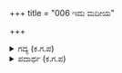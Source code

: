 +++
title = "006 ಇದು ಮದೀಯ"

+++

<details><summary>ಗದ್ಯ (ಕ.ಗ.ಪ) </summary>

6. ಇದು ನನ್ನ ಮನಸ್ಸಿನ ಆಶಯಕ್ಕೆ ಸಮಾನವಾದ ಘಟನೆಯಂತೆ ನನ್ನ ಸಂಕಲ್ಪದ ಕಾರ್ಯದ ಅಭ್ಯುದಯದ ಸೂಚನೆಯಾಯಿತು ಎಂದುಕೊಂಡ ಅಶ್ವತ್ಥಾಮನು ನಿದ್ರೆಯಿಂದ ಮುದ್ರಿಸಿದಂತೆ ಇದ್ದ (ಬಿಗಿಯಾಗಿ ಮುಚ್ಚಿದ) ಕಣ್ಣುಗಳನ್ನುಳ್ಳ ಕೃಪ - ಕೃತವರ್ಮರ ಕಾಲುಗಳನ್ನು ಹಿಡಿದು ಅಲುಗಿಸಲು, ಗಾಬರಿಯಿಂದ 'ಏನೇನು' ಎನ್ನುತ್ತ, ನಿದ್ರೆಯ ಜಡತ್ವ ಮತ್ತು ಗೊರಕೆಯು ನಿಂತು ಆ ಇಬ್ಬರು ಮಹಾರಥರು ಎದ್ದು ಕುಳಿತರು.
</details>

<details><summary>ಪದಾರ್ಥ (ಕ.ಗ.ಪ) </summary>

ಮದೀಯ-ನನ್ನ, ಮನೋರಥ-ಮನಸ್ಸಿನ ಆಶೆ, ಅಭಿಲಾಷೆ, ಸಂಹೃದಯ-ಸಮಾನ ಹೃದಯ, ಸಮಾನ ಭಾವ, ಸಂಕಲ್ಪ ಕಾರ್ಯಾಭ್ಯುದಯ ಸೂಚಕ-ಅಂದುಕೊಂಡ ಕೆಲಸದಲ್ಲಿ ಸಫಲತೆಯ ನಿರೀಕ್ಷೆ, ನಿದ್ರಾಮುದ್ರಿತೇಕ್ಷಣರು-ನಿದ್ರೆಯಿಂದ ಬಿಗಿಯಾಗಿ ಕಣ್ಣು ಮುಚ್ಚಿದ್ದವರು, ನಿದ್ರಾಮದ-ನಿದ್ರೆಯಿಂದಾದ ಜಡತ್ವ, ವಿಘೂರ್ಣನ-ಜೋರಾದ ಶಬ್ದ -ಗೊರಕೆ.
</details>
